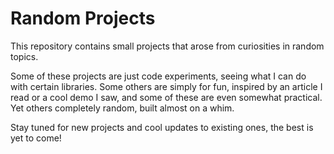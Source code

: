 # Random Projects

This repository contains small projects that arose from curiosities in random topics. 

Some of these projects are just code experiments, seeing what I can do with certain libraries. Some others are simply for fun, inspired by an article I read or a cool demo I saw, and some of these are even somewhat practical. Yet others completely random, built almost on a whim.

Stay tuned for new projects and cool updates to existing ones, the best is yet to come!
